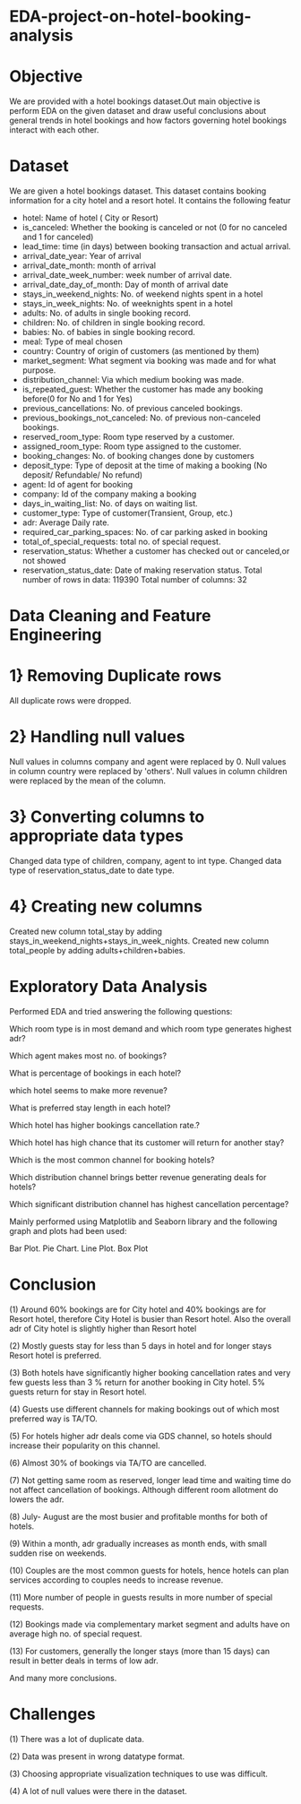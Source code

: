 # EDA-project-on-hotel-booking-analysis
# Objective
We are provided with a hotel bookings dataset.Out main objective is perform EDA on the given dataset and draw useful conclusions about general trends in hotel bookings and how factors governing hotel bookings interact with each other.

# Dataset
We are given a hotel bookings dataset. This dataset contains booking information for a city hotel and a resort hotel. It contains the following featur

- hotel: Name of hotel ( City or Resort)
- is_canceled: Whether the booking is canceled or not (0 for no canceled and 1 for canceled)
- lead_time: time (in days) between booking transaction and actual arrival.
- arrival_date_year: Year of arrival
- arrival_date_month: month of arrival
- arrival_date_week_number: week number of arrival date.
- arrival_date_day_of_month: Day of month of arrival date
- stays_in_weekend_nights: No. of weekend nights spent in a hotel
- stays_in_week_nights: No. of weeknights spent in a hotel
- adults: No. of adults in single booking record.
- children: No. of children in single booking record.
- babies: No. of babies in single booking record. 
- meal: Type of meal chosen 
- country: Country of origin of customers (as mentioned by them)
- market_segment: What segment via booking was made and for what purpose.
- distribution_channel: Via which medium booking was made.
- is_repeated_guest: Whether the customer has made any booking before(0 for No and 1 for 
                     Yes)
- previous_cancellations: No. of previous canceled bookings.
- previous_bookings_not_canceled: No. of previous non-canceled bookings.
- reserved_room_type: Room type reserved by a customer.
- assigned_room_type: Room type assigned to the customer.
- booking_changes: No. of booking changes done by customers
- deposit_type: Type of deposit at the time of making a booking (No deposit/ Refundable/ No refund)
- agent: Id of agent for booking
- company: Id of the company making a booking
- days_in_waiting_list: No. of days on waiting list.
- customer_type: Type of customer(Transient, Group, etc.)
- adr: Average Daily rate.
- required_car_parking_spaces: No. of car parking asked in booking
- total_of_special_requests: total no. of special request.
- reservation_status: Whether a customer has checked out or canceled,or not showed 
- reservation_status_date: Date of making reservation status.
Total number of rows in data: 119390
Total number of columns: 32

# Data Cleaning and Feature Engineering

# 1} Removing Duplicate rows

All duplicate rows were dropped.

# 2} Handling null values

Null values in columns company and agent were replaced by 0.
Null values in column country were replaced by 'others'.
Null values in column children were replaced by the mean of the column.

# 3} Converting columns to appropriate data types
Changed data type of children, company, agent to int type.
Changed data type of reservation_status_date to date type.

# 4} Creating new columns

Created new column total_stay by adding stays_in_weekend_nights+stays_in_week_nights.
Created new column total_people by adding adults+children+babies.

# Exploratory Data Analysis
Performed EDA and tried answering the following questions:

Which room type is in most demand and which room type generates highest adr?

Which agent makes most no. of bookings?

What is percentage of bookings in each hotel?

which hotel seems to make more revenue?

What is preferred stay length in each hotel?

Which hotel has higher bookings cancellation rate.?

Which hotel has high chance that its customer will return for another stay?

Which is the most common channel for booking hotels?

Which distribution channel brings better revenue generating deals for hotels?

Which significant distribution channel has highest cancellation percentage?

Mainly performed using Matplotlib and Seaborn library and the following graph and plots had been used:

Bar Plot.
Pie Chart.
Line Plot.
Box Plot

# Conclusion
(1) Around 60% bookings are for City hotel and 40% bookings are for Resort hotel, therefore City Hotel is busier than Resort hotel. Also the overall adr of City hotel is slightly higher than Resort hotel

(2) Mostly guests stay for less than 5 days in hotel and for longer stays Resort hotel is preferred.

(3) Both hotels have significantly higher booking cancellation rates and very few guests less than 3 % return for another booking in City hotel. 5% guests return for stay in Resort hotel.

(4) Guests use different channels for making bookings out of which most preferred way is TA/TO.

(5) For hotels higher adr deals come via GDS channel, so hotels should increase their popularity on this channel.

(6) Almost 30% of bookings via TA/TO are cancelled.

(7) Not getting same room as reserved, longer lead time and waiting time do not affect cancellation of bookings. Although different room allotment do lowers the adr.

(8) July- August are the most busier and profitable months for both of hotels. 

(9) Within a month, adr gradually increases as month ends, with small sudden rise on weekends.

(10) Couples are the most common guests for hotels, hence hotels can plan services according to couples needs to increase revenue.

(11) More number of people in guests results in more number of special requests.

(12) Bookings made via complementary market segment and adults have on average high no. of special request.

(13) For customers, generally the longer stays (more than 15 days) can result in better deals in terms of low adr.

And many more conclusions.

# Challenges

(1) There was a lot of duplicate data.

(2) Data was present in wrong datatype format.

(3) Choosing appropriate visualization techniques to use was difficult.

(4) A lot of null values were there in the dataset.


